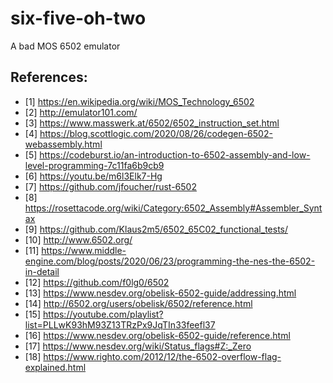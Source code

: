 # six-five-oh-two

A bad MOS 6502 emulator

## References:
* [1] <https://en.wikipedia.org/wiki/MOS_Technology_6502>
* [2] <http://emulator101.com/>
* [3] <https://www.masswerk.at/6502/6502_instruction_set.html>
* [4] <https://blog.scottlogic.com/2020/08/26/codegen-6502-webassembly.html>
* [5] <https://codeburst.io/an-introduction-to-6502-assembly-and-low-level-programming-7c11fa6b9cb9>
* [6] <https://youtu.be/m6l3Elk7-Hg>
* [7] <https://github.com/jfoucher/rust-6502>
* [8] <https://rosettacode.org/wiki/Category:6502_Assembly#Assembler_Syntax>
* [9] <https://github.com/Klaus2m5/6502_65C02_functional_tests/>
* [10] <http://www.6502.org/>
* [11] <https://www.middle-engine.com/blog/posts/2020/06/23/programming-the-nes-the-6502-in-detail>
* [12] <https://github.com/f0lg0/6502>
* [13] <https://www.nesdev.org/obelisk-6502-guide/addressing.html>
* [14] <http://6502.org/users/obelisk/6502/reference.html>
* [15] <https://youtube.com/playlist?list=PLLwK93hM93Z13TRzPx9JqTIn33feefl37>
* [16] <https://www.nesdev.org/obelisk-6502-guide/reference.html>
* [17] <https://www.nesdev.org/wiki/Status_flags#Z:_Zero>
* [18] <https://www.righto.com/2012/12/the-6502-overflow-flag-explained.html>
